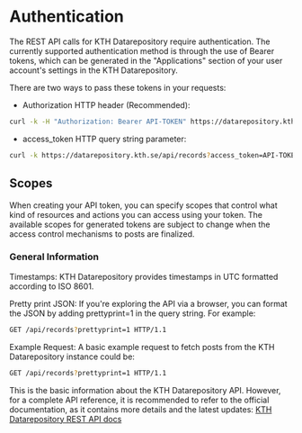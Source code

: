 # Authentication

The REST API calls for KTH Datarepository require authentication. The currently supported authentication method is through the use of Bearer tokens, which can be generated in the "Applications" section of your user account's settings in the KTH Datarepository.

There are two ways to pass these tokens in your requests:

- Authorization HTTP header (Recommended):

```bash
curl -k -H "Authorization: Bearer API-TOKEN" https://datarepository.kth.se/api/records
```

- access_token HTTP query string parameter:

```bash
curl -k https://datarepository.kth.se/api/records?access_token=API-TOKEN
```

## Scopes

When creating your API token, you can specify scopes that control what kind of resources and actions you can access using your token. The available scopes for generated tokens are subject to change when the access control mechanisms to posts are finalized.

### General Information

Timestamps: KTH Datarepository provides timestamps in UTC formatted according to ISO 8601.

Pretty print JSON: If you're exploring the API via a browser, you can format the JSON by adding prettyprint=1 in the query string. For example:

```bash
GET /api/records?prettyprint=1 HTTP/1.1
```

Example Request:
A basic example request to fetch posts from the KTH Datarepository instance could be:

```bash
GET /api/records?prettyprint=1 HTTP/1.1
```

This is the basic information about the KTH Datarepository API. However, for a complete API reference, it is recommended to refer to the official documentation, as it contains more details and the latest updates:
[KTH Datarepository REST API docs](https://inveniordm.docs.cern.ch/reference/rest_api_index/)
